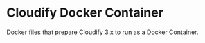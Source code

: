 Cloudify Docker Container
=========================


Docker files that prepare Cloudify 3.x to run as a Docker Container.
